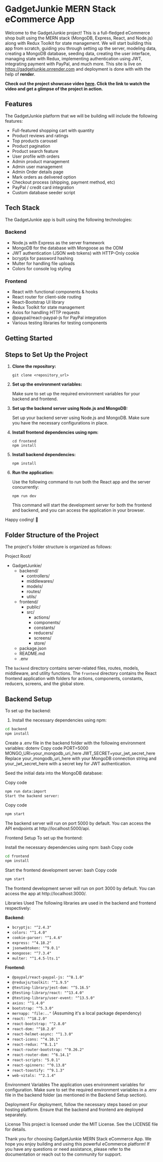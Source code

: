 # GadgetJunkie MERN Stack eCommerce App

Welcome to the GadgetJunkie project! This is a full-fledged eCommerce shop built using the MERN stack (MongoDB, Express, React, and Node.js) along with Redux Toolkit for state management. We will start building this app from scratch, guiding you through setting up the server, modeling data, creating a MongoDB database, seeding data, creating the user interface, managing state with Redux, implementing authentication using JWT, integrating payment with PayPal, and much more. This site is live on https://gadgetjunkie.onrender.com and deployment is done with with the help of __render__.


__Check out the project showcase video [here](https://www.youtube.com/watch?v=your_video_id). Click the link to watch the video and get a glimpse of the project in action.__

## Features

The GadgetJunkie platform that we will be building will include the following features:

- Full-featured shopping cart with quantity
- Product reviews and ratings
- Top products carousel
- Product pagination
- Product search feature
- User profile with orders
- Admin product management
- Admin user management
- Admin Order details page
- Mark orders as delivered option
- Checkout process (shipping, payment method, etc)
- PayPal / credit card integration
- Custom database seeder script

## Tech Stack

The GadgetJunkie app is built using the following technologies:

### Backend

- Node.js with Express as the server framework
- MongoDB for the database with Mongoose as the ODM
- JWT authentication (JSON web tokens) with HTTP-Only cookie
- bcryptjs for password hashing
- Multer for handling file uploads
- Colors for console log styling

### Frontend

- React with functional components & hooks
- React router for client-side routing
- React-Bootstrap UI library
- Redux Toolkit for state management
- Axios for handling HTTP requests
- @paypal/react-paypal-js for PayPal integration
- Various testing libraries for testing components

## Getting Started

## Steps to Set Up the Project

1. **Clone the repository:**

   ```
   git clone <repository_url>
   ```

2. **Set up the environment variables:**

   Make sure to set up the required environment variables for your backend and frontend.

3. **Set up the backend server using Node.js and MongoDB:**

   Set up your backend server using Node.js and MongoDB. Make sure you have the necessary configurations in place.

4. **Install frontend dependencies using npm:**

   ```
   cd frontend
   npm install
   ```

5. **Install backend dependencies:**

   ```
   npm install
   ```

6. **Run the application:**

   Use the following command to run both the React app and the server concurrently:

   ```
   npm run dev
   ```

   This command will start the development server for both the frontend and backend, and you can access the application in your browser.

Happy coding! 🚀

## Folder Structure of the Project

The project's folder structure is organized as follows:

Project Root/
- GadgetJunkie/
  - backend/
    - controllers/
    - middlewares/
    - models/
    - routes/
    - utils/
  - frontend/
    - public/
    - src/
      - actions/
      - components/
      - constants/
      - reducers/
      - screens/
      - store/
  - package.json
  - README.md
  - .env



The `backend` directory contains server-related files, routes, models, middleware, and utility functions. The `frontend` directory contains the React frontend application with folders for actions, components, constants, reducers, screens, and the global store.

## Backend Setup

To set up the backend:

1. Install the necessary dependencies using npm:

```bash
cd backend
npm install
```
Create a .env file in the backend folder with the following environment variables:
dotenv
Copy code
PORT=5000
MONGO_URI=your_mongodb_uri_here
JWT_SECRET=your_jwt_secret_here
Replace your_mongodb_uri_here with your MongoDB connection string and your_jwt_secret_here with a secret key for JWT authentication.

Seed the initial data into the MongoDB database:

Copy code
```bash
npm run data:import
Start the backend server:
```
Copy code
```bash
npm start
```
The backend server will run on port 5000 by default. You can access the API endpoints at http://localhost:5000/api.

Frontend Setup
To set up the frontend:

Install the necessary dependencies using npm:
bash
Copy code
```bash
cd frontend
npm install
```
Start the frontend development server:
bash
Copy code
```bash
npm start
```
The frontend development server will run on port 3000 by default. You can access the app at http://localhost:3000/.


Libraries Used
The following libraries are used in the backend and frontend respectively:

**Backend:**
- `bcryptjs: "^2.4.3"`
- `colors: "^1.4.0"`
- `cookie-parser: "^1.4.6"`
- `express: "^4.18.2"`
- `jsonwebtoken: "^9.0.1"`
- `mongoose: "^7.3.4"`
- `multer: "^1.4.5-lts.1"`

**Frontend:**
- `@paypal/react-paypal-js: "^8.1.0"`
- `@reduxjs/toolkit: "^1.9.5"`
- `@testing-library/jest-dom: "^5.16.5"`
- `@testing-library/react: "^13.4.0"`
- `@testing-library/user-event: "^13.5.0"`
- `axios: "^1.4.0"`
- `bootstrap: "^5.3.0"`
- `mernapp: "file:.."` (Assuming it's a local package dependency)
- `react: "^18.2.0"`
- `react-bootstrap: "^2.8.0"`
- `react-dom: "^18.2.0"`
- `react-helmet-async: "^1.3.0"`
- `react-icons: "^4.10.1"`
- `react-redux: "^8.1.1"`
- `react-router-bootstrap: "^0.26.2"`
- `react-router-dom: "^6.14.1"`
- `react-scripts: "5.0.1"`
- `react-spinners: "^0.13.8"`
- `react-toastify: "^9.1.3"`
- `web-vitals: "^2.1.4"`

Environment Variables
The application uses environment variables for configuration. Make sure to set the required environment variables in a .env file in the backend folder (as mentioned in the Backend Setup section).

Deployment
For deployment, follow the necessary steps based on your hosting platform. Ensure that the backend and frontend are deployed separately.

License
This project is licensed under the MIT License. See the LICENSE file for details.

Thank you for choosing GadgetJunkie MERN Stack eCommerce App. We hope you enjoy building and using this powerful eCommerce platform! If you have any questions or need assistance, please refer to the documentation or reach out to the community for support.
